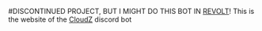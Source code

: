 #DISCONTINUED PROJECT, BUT I MIGHT DO THIS BOT IN [REVOLT](https://app.revolt.chat)!
This is the website of the [CloudZ](https://discord.com/api/oauth2/authorize?client_id=805052223285493761&permissions=261992873975&scope=bot%20applications.commands) discord bot
